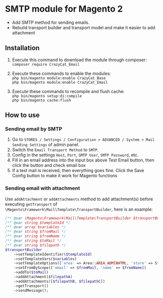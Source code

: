# SMTP module for Magento 2

- Add SMTP method for sending emails.
- Rebuild transport builder and transport model and make it easier to add attachment

## Installation

1. Execute this command to download the module through composer:<br>
   `composer require CrazyCat_Email`

2. Execute these commands to enable the modules:<br>
   `php bin/magento module:enable CrazyCat_Base`<br>
   `php bin/magento module:enable CrazyCat_Email`

3. Execute these commands to recompile and flush cache:<br>
   `php bin/magento setup:di:compile`<br>
   `php bin/magento cache:flush`

## How to use

### Sending email by SMTP

1. Go to `STORES / Settings / Configuration > ADVANCED / System > Mail Sending Settings` of admin panel.
2. Switch the `Email Transport Method` to `SMTP`.
3. Config in the settings `Host`, `Port`, `SMTP User`, `SMTP Password`, etc.
4. Fill in an email address into the input box above Test Email button, then click the button and check email box
5. If a test mail is received, then everything goes fine. Click the Save Config button to make it work for Magento
   functions

### Sending email with attachment

Use `addAttachment` or `addAttachments` method to add attachment(s) before executing `getTransport`
of `\Magento\Framework\Mail\Template\TransportBuilder`, here is an example:

```php
/** @var \Magento\Framework\Mail\Template\TransportBuilder $transportBuilder */
/** @var string $templateId */
/** @var array $variables */
/** @var string $fromMail */
/** @var string $fromName */
/** @var string $toMail */
/** @var string $filepath */
$transportBuilder
    ->setTemplateIdentifier($templateId)
    ->setTemplateVars($variables)
    ->setTemplateOptions(['area' => Area::AREA_ADMINHTML, 'store' => Store::DEFAULT_STORE_ID])
    ->setFromByScope(['email' => $fromMail, 'name' => $fromName])
    ->addTo($toMail)
    ->addAttachment($filepathA)
    ->addAttachments([$filepathB, $filepathC])
    ->getTransport()
    ->sendMessage();
```
